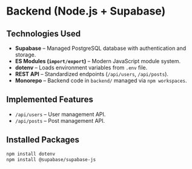 # Backend (Node.js + Supabase)

## **Technologies Used**

- **Supabase** – Managed PostgreSQL database with authentication and storage.
- **ES Modules (`import/export`)** – Modern JavaScript module system.
- **dotenv** – Loads environment variables from `.env` file.
- **REST API** – Standardized endpoints (`/api/users`, `/api/posts`).
- **Monorepo** – Backend code in `backend/` managed via `npm workspaces`.

## **Implemented Features**

- `/api/users` – User management API.
- `/api/posts` – Post management API.

## **Installed Packages**

```bash
npm install dotenv
npm install @supabase/supabase-js
```
